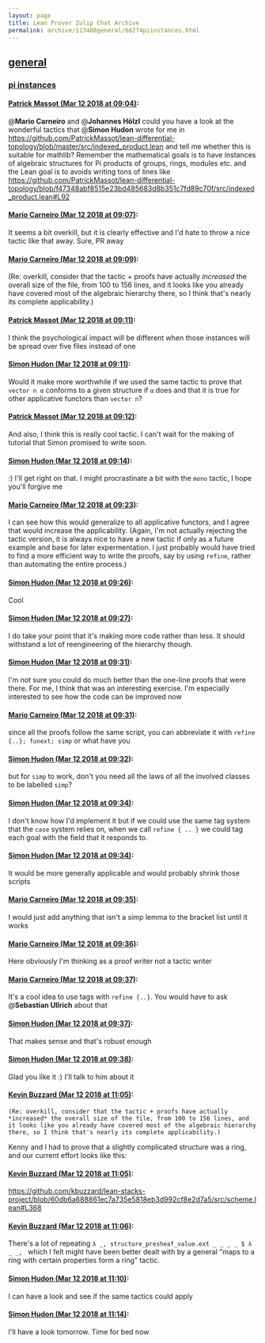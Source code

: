 ```yaml
---
layout: page
title: Lean Prover Zulip Chat Archive 
permalink: archive/113488general/66274piinstances.html
---
```


## [general](index.html)
### [pi instances](66274piinstances.html)

#### [Patrick Massot (Mar 12 2018 at 09:04)](https://leanprover.zulipchat.com/#narrow/stream/113488-general/topic/pi%20instances/near/123598593):
@**Mario Carneiro** and @**Johannes Hölzl** could you have a look at the wonderful tactics that @**Simon Hudon** wrote for me in https://github.com/PatrickMassot/lean-differential-topology/blob/master/src/indexed_product.lean and tell me whether this is suitable for mathlib? Remember the mathematical goals is to have instances of algebraic structures for Pi products of groups, rings, modules etc. and the Lean goal is to avoids writing tons of lines like https://github.com/PatrickMassot/lean-differential-topology/blob/f47348abf8515e23bd485683d8b351c7fd89c70f/src/indexed_product.lean#L92

#### [Mario Carneiro (Mar 12 2018 at 09:07)](https://leanprover.zulipchat.com/#narrow/stream/113488-general/topic/pi%20instances/near/123598652):
It seems a bit overkill, but it is clearly effective and I'd hate to throw a nice tactic like that away. Sure, PR away

#### [Mario Carneiro (Mar 12 2018 at 09:09)](https://leanprover.zulipchat.com/#narrow/stream/113488-general/topic/pi%20instances/near/123598704):
(Re: overkill, consider that the tactic + proofs have actually *increased* the overall size of the file, from 100 to 156 lines, and it looks like you already have covered most of the algebraic hierarchy there, so I think that's nearly its complete applicability.)

#### [Patrick Massot (Mar 12 2018 at 09:11)](https://leanprover.zulipchat.com/#narrow/stream/113488-general/topic/pi%20instances/near/123598754):
I think the psychological impact will be different when those instances will be spread over five files instead of one

#### [Simon Hudon (Mar 12 2018 at 09:11)](https://leanprover.zulipchat.com/#narrow/stream/113488-general/topic/pi%20instances/near/123598756):
Would it make more worthwhile if we used the same tactic to prove that `vector n α` conforms to a given structure if `α` does and that it is true for other applicative functors than `vector n`?

#### [Patrick Massot (Mar 12 2018 at 09:12)](https://leanprover.zulipchat.com/#narrow/stream/113488-general/topic/pi%20instances/near/123598797):
And also, I think this is really cool tactic. I can't wait for the making of tutorial that Simon promised to write soon.

#### [Simon Hudon (Mar 12 2018 at 09:14)](https://leanprover.zulipchat.com/#narrow/stream/113488-general/topic/pi%20instances/near/123598844):
:) I'll get right on that. I might procrastinate a bit with the `mono` tactic, I hope you'll forgive me

#### [Mario Carneiro (Mar 12 2018 at 09:23)](https://leanprover.zulipchat.com/#narrow/stream/113488-general/topic/pi%20instances/near/123599072):
I can see how this would generalize to all applicative functors, and I agree that would increase the applicability. (Again, I'm not actually rejecting the tactic version, it is always nice to have a new tactic if only as a future example and base for later expermentation. I just probably would have tried to find a more efficient way to write the proofs, say by using `refine`, rather than automating the entire process.)

#### [Simon Hudon (Mar 12 2018 at 09:26)](https://leanprover.zulipchat.com/#narrow/stream/113488-general/topic/pi%20instances/near/123599166):
Cool

#### [Simon Hudon (Mar 12 2018 at 09:27)](https://leanprover.zulipchat.com/#narrow/stream/113488-general/topic/pi%20instances/near/123599179):
I do take your point that it's making more code rather than less. It should withstand a lot of reengineering of the hierarchy though.

#### [Simon Hudon (Mar 12 2018 at 09:31)](https://leanprover.zulipchat.com/#narrow/stream/113488-general/topic/pi%20instances/near/123599286):
I'm not sure you could do much better than the one-line proofs that were there. For me, I think that was an interesting exercise. I'm especially interested to see how the code can be improved now

#### [Mario Carneiro (Mar 12 2018 at 09:31)](https://leanprover.zulipchat.com/#narrow/stream/113488-general/topic/pi%20instances/near/123599296):
since all the proofs follow the same script, you can abbreviate it with `refine {..}; funext; simp` or what have you

#### [Simon Hudon (Mar 12 2018 at 09:32)](https://leanprover.zulipchat.com/#narrow/stream/113488-general/topic/pi%20instances/near/123599342):
but for `simp` to work, don't you need all the laws of all the involved classes to be labelled `simp`?

#### [Simon Hudon (Mar 12 2018 at 09:34)](https://leanprover.zulipchat.com/#narrow/stream/113488-general/topic/pi%20instances/near/123599395):
I don't know how I'd implement it but if we could use the same tag system that the `case` system relies on, when we call `refine { .. }` we could tag each goal with the field that it responds to.

#### [Simon Hudon (Mar 12 2018 at 09:34)](https://leanprover.zulipchat.com/#narrow/stream/113488-general/topic/pi%20instances/near/123599401):
It would be more generally applicable and would probably shrink those scripts

#### [Mario Carneiro (Mar 12 2018 at 09:35)](https://leanprover.zulipchat.com/#narrow/stream/113488-general/topic/pi%20instances/near/123599413):
I would just add anything that isn't a simp lemma to the bracket list until it works

#### [Mario Carneiro (Mar 12 2018 at 09:36)](https://leanprover.zulipchat.com/#narrow/stream/113488-general/topic/pi%20instances/near/123599458):
Here obviously I'm thinking as a proof writer not a tactic writer

#### [Mario Carneiro (Mar 12 2018 at 09:37)](https://leanprover.zulipchat.com/#narrow/stream/113488-general/topic/pi%20instances/near/123599468):
It's a cool idea to use tags with `refine {..}`. You would have to ask @**Sebastian Ullrich** about that

#### [Simon Hudon (Mar 12 2018 at 09:37)](https://leanprover.zulipchat.com/#narrow/stream/113488-general/topic/pi%20instances/near/123599469):
That makes sense and that's robust enough

#### [Simon Hudon (Mar 12 2018 at 09:38)](https://leanprover.zulipchat.com/#narrow/stream/113488-general/topic/pi%20instances/near/123599510):
Glad you like it :) I'll talk to him about it

#### [Kevin Buzzard (Mar 12 2018 at 11:05)](https://leanprover.zulipchat.com/#narrow/stream/113488-general/topic/pi%20instances/near/123601977):
```quote
(Re: overkill, consider that the tactic + proofs have actually *increased* the overall size of the file, from 100 to 156 lines, and it looks like you already have covered most of the algebraic hierarchy there, so I think that's nearly its complete applicability.)
```
Kenny and I had to prove that a slightly complicated structure was a ring, and our current effort looks like this:

#### [Kevin Buzzard (Mar 12 2018 at 11:05)](https://leanprover.zulipchat.com/#narrow/stream/113488-general/topic/pi%20instances/near/123601978):
https://github.com/kbuzzard/lean-stacks-project/blob/60db6a688861ec7a735e5818eb3d992cf8e2d7a5/src/scheme.lean#L368

#### [Kevin Buzzard (Mar 12 2018 at 11:06)](https://leanprover.zulipchat.com/#narrow/stream/113488-general/topic/pi%20instances/near/123602037):
There's a lot of repeating `λ _, structure_presheaf_value.ext _ _ _ _ $ λ _ _, ` which I felt might have been better dealt with by a general "maps to a ring with certain properties form a ring" tactic.

#### [Simon Hudon (Mar 12 2018 at 11:10)](https://leanprover.zulipchat.com/#narrow/stream/113488-general/topic/pi%20instances/near/123602167):
I can have a look and see if the same tactics could apply

#### [Simon Hudon (Mar 12 2018 at 11:14)](https://leanprover.zulipchat.com/#narrow/stream/113488-general/topic/pi%20instances/near/123602301):
I'll have a look tomorrow. Time for bed now

